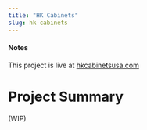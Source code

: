 ```yaml
---
title: "HK Cabinets"
slug: hk-cabinets
---
```

#### Notes
This project is live at [hkcabinetsusa.com](https://hkcabinetsusa.com)

# Project Summary
(WIP)